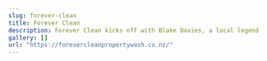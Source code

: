```yaml
---
slug: forever-clean
title: Forever Clean
description: Forever Clean kicks off with Blake Davies, a local legend from Auckland who's a pro at pressure cleaning. He's a hardworking dude, always going that extra mile to make sure you're stoked with the job.
gallery: []
url: "https://forevercleanpropertywash.co.nz/"
---
```


